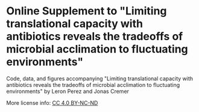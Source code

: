 # Online Supplement to "Limiting translational capacity with antibiotics reveals the tradeoffs of microbial acclimation to fluctuating environments"
Code, data, and figures accompanying "Limiting translational capacity with antibiotics reveals the tradeoffs of microbial acclimation to fluctuating environments" by Leron Perez and Jonas Cremer

More license info: [CC 4.0 BY-NC-ND](https://creativecommons.org/licenses/by-nc-nd/4.0/)
